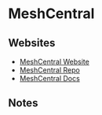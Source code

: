 # MeshCentral

## Websites

- [MeshCentral Website](https://meshcentral.com/info/)
- [MeshCentral Repo](https://github.com/Ylianst/MeshCentral)
- [MeshCentral Docs](https://meshcentral.com/info/downloads.html)

## Notes
